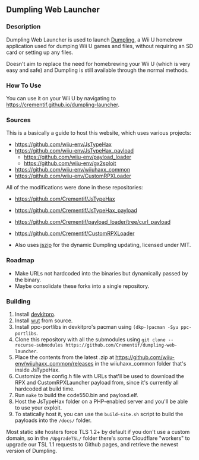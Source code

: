 ## Dumpling Web Launcher

### Description
Dumpling Web Launcher is used to launch [Dumpling](https://github.com/emiyl/dumpling), a Wii U homebrew application used for dumping Wii U games and files, without requiring an SD card or setting up any files.  

Doesn't aim to replace the need for homebrewing your Wii U (which is very easy and safe) and Dumpling is still available through the normal methods.


### How To Use

You can use it on your Wii U by navigating to https://crementif.github.io/dumpling-launcher.

### Sources

This is a basically a guide to host this website, which uses various projects:
 - https://github.com/wiiu-env/JsTypeHax
 - https://github.com/wiiu-env/JsTypeHax_payload
    - https://github.com/wiiu-env/payload_loader
    - https://github.com/wiiu-env/gx2sploit
 - https://github.com/wiiu-env/wiiuhaxx_common
 - https://github.com/wiiu-env/CustomRPXLoader

All of the modifications were done in these repositories:
 - https://github.com/Crementif/JsTypeHax
 - https://github.com/Crementif/JsTypeHax_payload
 - https://github.com/Crementif/payload_loader/tree/curl_payload
 - https://github.com/Crementif/CustomRPXLoader

- Also uses [jszip](https://github.com/Stuk/jszip) for the dynamic Dumpling updating, licensed under MIT.


### Roadmap
 - Make URLs not hardcoded into the binaries but dynamically passed by the binary.
 - Maybe consolidate these forks into a single repository.

### Building

1. Install [devkitpro](https://devkitpro.org/wiki/Getting_Started).
2. Install [wut](https://github.com/devkitPro/wut/#building-from-source) from source.
3. Install ppc-portlibs in devkitpro's pacman using `(dkp-)pacman -Syu ppc-portlibs`.
4. Clone this repository with all the submodules using `git clone --recurse-submodules https://github.com/Crementif/dumpling-web-launcher`.
5. Place the contents from the latest .zip at https://github.com/wiiu-env/wiiuhaxx_common/releases in the wiiuhaxx_common folder that's inside JsTypeHax.
6. Customize the config.h file with URLs that'll be used to download the RPX and CustomRPXLauncher payload from, since it's currently all hardcoded at build time.
7. Run `make` to build the code550.bin and payload.elf.
8. Host the JsTypeHax folder on a PHP-enabled server and you'll be able to use your exploit.
9. To statically host it, you can use the `build-site.sh` script to build the payloads into the `/docs/` folder.

Most static site hosters force TLS 1.2+ by default if you don't use a custom domain, so in the `/UpgradeTSL/` folder there's some Cloudflare "workers" to upgrade our TSL 1.1 requests to Github pages, and retrieve the newest version of Dumpling.
